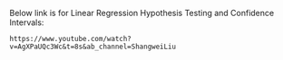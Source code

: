 Below link is for Linear Regression Hypothesis Testing and Confidence Intervals:
```
https://www.youtube.com/watch?v=AgXPaUQc3Wc&t=8s&ab_channel=ShangweiLiu
```
